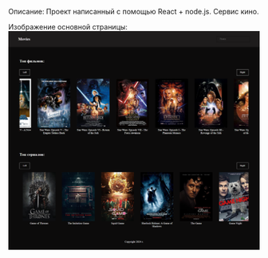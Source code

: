 Описание:
Проект написанный с помощью React + node.js. Сервис кино.

Изображение основной страницы:
<img src="https://github.com/BoikoAnastasia/Portfolio_2024_AboutMe/blob/master/img/ReactApp3.png" >
